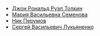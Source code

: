 * [Джон Рональд Руэл Толкин](Джон%20Рональд%20Руэл%20Толкин)
* [Мария Васильевна Семенова](Мария%20Васильевна%20Семенова)
* [Ник Перумов](Ник%20Перумов)
* [Сергей Васильевич Лукьяненко](Сергей%20Васильевич%20Лукьяненко)